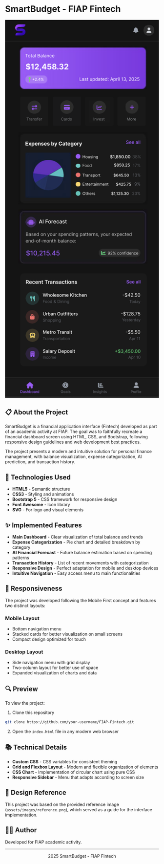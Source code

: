 # SmartBudget - FIAP Fintech

<div align="center">
  <img src="assets/images/reference.png" alt="SmartBudget Screenshot" width="650px">
</div>

## 📋 About the Project

SmartBudget is a financial application interface (Fintech) developed as part of an academic activity at FIAP. The goal was to faithfully recreate a financial dashboard screen using HTML, CSS, and Bootstrap, following responsive design guidelines and web development best practices.

The project presents a modern and intuitive solution for personal finance management, with balance visualization, expense categorization, AI prediction, and transaction history.

## 🚀 Technologies Used

- **HTML5** - Semantic structure
- **CSS3** - Styling and animations
- **Bootstrap 5** - CSS framework for responsive design
- **Font Awesome** - Icon library
- **SVG** - For logo and visual elements

## ✨ Implemented Features

- **Main Dashboard** - Clear visualization of total balance and trends
- **Expense Categorization** - Pie chart and detailed breakdown by category
- **AI Financial Forecast** - Future balance estimation based on spending patterns
- **Transaction History** - List of recent movements with categorization
- **Responsive Design** - Perfect adaptation for mobile and desktop devices
- **Intuitive Navigation** - Easy access menu to main functionalities

## 📱 Responsiveness

The project was developed following the Mobile First concept and features two distinct layouts:

### Mobile Layout
- Bottom navigation menu
- Stacked cards for better visualization on small screens
- Compact design optimized for touch

### Desktop Layout
- Side navigation menu with grid display
- Two-column layout for better use of space
- Expanded visualization of charts and data

## 🔍 Preview

To view the project:

1. Clone this repository
```bash
git clone https://github.com/your-username/FIAP-Fintech.git
```

2. Open the `index.html` file in any modern web browser

## 📚 Technical Details

- **Custom CSS** - CSS variables for consistent theming
- **Grid and Flexbox Layout** - Modern and flexible organization of elements
- **CSS Chart** - Implementation of circular chart using pure CSS
- **Responsive Sidebar** - Menu that adapts according to screen size

## 🎨 Design Reference

This project was based on the provided reference image (`assets/images/reference.png`), which served as a guide for the interface implementation.

## 👨‍💻 Author

Developed for FIAP academic activity.

---

<div align="center">
  <p>2025 SmartBudget - FIAP Fintech</p>
</div>